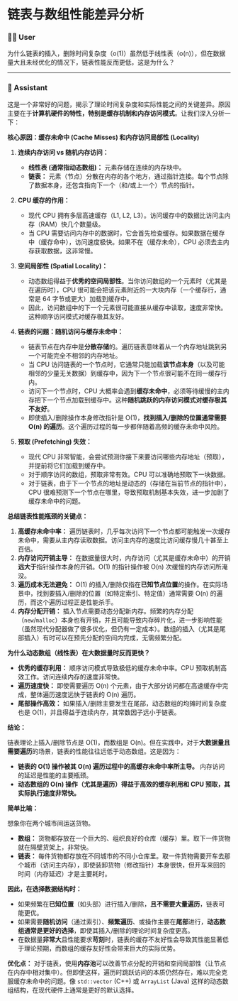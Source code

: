 # 链表与数组性能差异分析

### 🧑‍💻 User

为什么链表的插入，删除时间复杂度（o(1)）虽然低于线性表（o(n)），但在数据量大且未经优化的情况下，链表性能反而更低，这是为什么？

---

### 🤖 Assistant

这是一个非常好的问题，揭示了理论时间复杂度和实际性能之间的关键差异。原因主要在于**计算机硬件的特性，特别是缓存机制和内存访问模式**。让我们深入分析一下：

**核心原因：缓存未命中 (Cache Misses) 和内存访问局部性 (Locality)**

1.  **连续内存访问 vs 随机内存访问：**
    *   **线性表 (通常指动态数组)：** 元素存储在连续的内存块中。
    *   **链表：** 元素（节点）分散在内存的各个地方，通过指针连接。每个节点除了数据本身，还包含指向下一个（和/或上一个）节点的指针。

2.  **CPU 缓存的作用：**
    *   现代 CPU 拥有多层高速缓存（L1, L2, L3）。访问缓存中的数据比访问主内存（RAM）快几个数量级。
    *   当 CPU 需要访问内存中的数据时，它会首先检查缓存。如果数据在缓存中（缓存命中），访问速度极快。如果不在（缓存未命），CPU 必须去主内存获取数据，这非常慢。

3.  **空间局部性 (Spatial Locality)：**
    *   动态数组得益于**优秀的空间局部性**。当你访问数组的一个元素时（尤其是在遍历时），CPU 很可能会把该元素附近的一大块内存（一个缓存行，通常是 64 字节或更大）加载到缓存中。
    *   因此，访问数组中的下一个元素很可能直接从缓存中读取，速度非常快。这种顺序访问模式对缓存极其友好。

4.  **链表的问题：随机访问与缓存未命中：**
    *   链表节点在内存中是**分散存储**的。遍历链表意味着从一个内存地址跳到另一个可能完全不相邻的内存地址。
    *   当 CPU 访问链表的一个节点时，它通常只能加载**该节点本身**（以及可能相邻的少量无关数据）到缓存中，因为下一个节点很可能不在同一缓存行内。
    *   访问下一个节点时，CPU 大概率会遇到**缓存未命中**，必须等待缓慢的主内存把下一个节点加载到缓存中。这种**随机跳跃的内存访问模式对缓存极其不友好**。
    *   即使插入/删除操作本身修改指针是 O(1)，**找到插入/删除的位置通常需要 O(n) 的遍历**。这个遍历过程的每一步都伴随着高频的缓存未命中风险。

5.  **预取 (Prefetching) 失效：**
    *   现代 CPU 非常智能，会尝试预测你接下来要访问哪些内存地址（预取），并提前将它们加载到缓存中。
    *   对于顺序访问的数组，预取非常有效。CPU 可以准确地预取下一块数据。
    *   对于链表，由于下一个节点的地址是动态的（存储在当前节点的指针中），CPU 很难预测下一个节点在哪里，导致预取机制基本失效，进一步加剧了缓存未命中的问题。

**总结链表性能瓶颈的关键点：**

1.  **高缓存未命中率：** 遍历链表时，几乎每次访问下一个节点都可能触发一次缓存未命中，需要从主内存读取数据。访问主内存的速度比访问缓存慢几十甚至上百倍。
2.  **内存访问开销主导：** 在数据量很大时，内存访问（尤其是缓存未命中）的开销**远大于**指针操作本身的开销。O(1) 的指针操作被 O(n) 次缓慢的内存访问所淹没。
3.  **遍历成本无法避免：** O(1) 的插入/删除仅指在**已知节点位置**的操作。在实际场景中，找到要插入/删除的位置（如特定索引、特定值）通常需要 O(n) 的遍历，而这个遍历过程正是性能杀手。
4.  **内存分配开销：** 插入节点需要动态分配新内存。频繁的内存分配（`new`/`malloc`）本身也有开销，并且可能导致内存碎片化，进一步影响性能（虽然现代分配器做了很多优化，但仍有一定成本）。数组的插入（尤其是尾部插入）有时可以在预先分配的空间内完成，无需频繁分配。

**为什么动态数组（线性表）在大数据量时反而更快？**

*   **优秀的缓存利用：** 顺序访问模式导致极低的缓存未命中率。CPU 预取机制高效工作。访问连续内存的速度非常快。
*   **遍历速度快：** 即使需要遍历 O(n) 个元素，由于大部分访问都在高速缓存中完成，整体遍历速度远快于链表的 O(n) 遍历。
*   **尾部操作高效：** 如果插入/删除主要发生在尾部，动态数组的均摊时间复杂度也是 O(1)，并且得益于连续内存，其常数因子远小于链表。

**结论：**

链表理论上插入/删除节点是 O(1)，而数组是 O(n)。但在实践中，对于**大数据量且需要遍历**的场景，链表的性能往往远低于动态数组。这是因为：

*   **链表的 O(1) 操作被其 O(n) 遍历过程中的高缓存未命中率所主导。** 内存访问的延迟是性能的主要瓶颈。
*   **动态数组的 O(n) 操作（尤其是遍历）得益于高效的缓存利用和 CPU 预取，其实际执行速度非常快。**

**简单比喻：**

想象你在两个城市间运送货物。

*   **数组：** 货物都存放在一个巨大的、组织良好的仓库（缓存）里。取下一件货物就在隔壁货架上，非常快。
*   **链表：** 每件货物都存放在不同城市的不同小仓库里。取一件货物需要开车去那个城市（访问主内存），即使装卸货物（修改指针）本身很快，但开车来回的时间（内存延迟）才是主要耗时。

**因此，在选择数据结构时：**

*   如果频繁在**已知位置**（如头部）进行插入/删除，**且不需要大量遍历**，链表可能更优。
*   如果需要**随机访问**（通过索引）、**频繁遍历**、或操作主要在**尾部**进行，**动态数组通常是更好的选择**，即使其插入/删除的理论时间复杂度更高。
*   在数据量**非常大**且性能要求**苛刻**时，链表的缓存不友好性会导致其性能显著低于理论预期，而数组的缓存友好性会带来巨大的实际优势。

**优化点：** 对于链表，使用**内存池**可以改善节点分配的开销和空间局部性（让节点在内存中相对集中）。但即使这样，遍历时跳跃访问的本质仍然存在，难以完全克服缓存未命中的问题。像 `std::vector` (C++) 或 `ArrayList` (Java) 这样的动态数组结构，在现代硬件上通常是更好的默认选择。